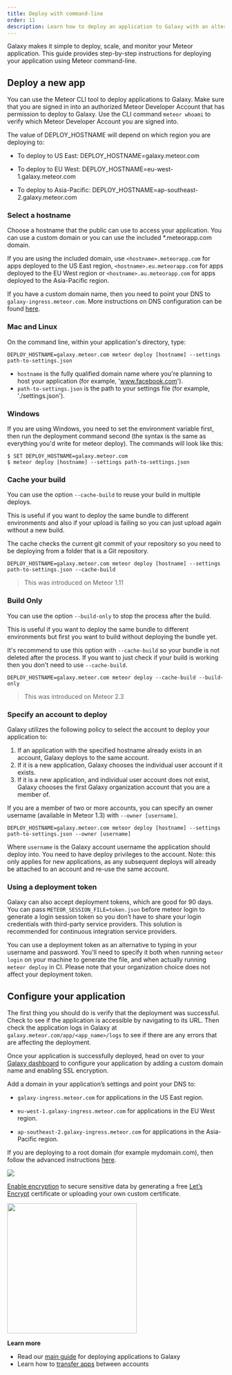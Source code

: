 ```yaml
---
title: Deploy with command-line
order: 11
description: Learn how to deploy an application to Galaxy with an alternative way.
---
```


Galaxy makes it simple to deploy, scale, and monitor your Meteor application. This guide provides step-by-step instructions for deploying your application using Meteor command-line.

<h2 id="galaxy-deploy">Deploy a new app</h2>

You can use the Meteor CLI tool to deploy applications to Galaxy. Make sure that you are signed in into an authorized Meteor Developer Account that has permission to deploy to Galaxy. Use the CLI command `meteor whoami` to verify which Meteor Developer Account you are signed into.

The value of DEPLOY_HOSTNAME will depend on which region you are deploying to:

- To deploy to US East: DEPLOY_HOSTNAME=galaxy.meteor.com

- To deploy to EU West: DEPLOY_HOSTNAME=eu-west-1.galaxy.meteor.com

- To deploy to Asia-Pacific: DEPLOY_HOSTNAME=ap-southeast-2.galaxy.meteor.com

<h3 id="select-hostname">Select a hostname</h3>

Choose a hostname that the public can use to access your application. You can use a custom domain or you can use the included *.meteorapp.com domain.

If you are using the included domain, use `<hostname>.meteorapp.com` for apps deployed to the US East region, `<hostname>.eu.meteorapp.com` for apps deployed to the EU West region or `<hostname>.au.meteorapp.com` for apps deployed to the Asia-Pacific region.

If you have a custom domain name, then you need to point your DNS to `galaxy-ingress.meteor.com`. More instructions on DNS configuration can be found [here](/dns.html).

<h3 id="deploy-mac">Mac and Linux</h3>

On the command line, within your application's directory, type:
```
DEPLOY_HOSTNAME=galaxy.meteor.com meteor deploy [hostname] --settings path-to-settings.json
```

- `hostname` is the fully qualified domain name where you're planning to host your application (for example, 'www.facebook.com').
- `path-to-settings.json` is the path to your settings file (for example, './settings.json').

<h3 id="deploy-windows">Windows</h3>

If you are using Windows, you need to set the environment variable first, then run the deployment command second (the syntax is the same as everything you'd write for meteor deploy). The commands will look like this:

```
$ SET DEPLOY_HOSTNAME=galaxy.meteor.com
$ meteor deploy [hostname] --settings path-to-settings.json
```

<h3 id="cache-build">Cache your build</h3>

You can use the option `--cache-build` to reuse your build in multiple deploys.

This is useful if you want to deploy the same bundle to different environments and also if your upload is failing so you can just upload again without a new build.

The cache checks the current git commit of your repository so you need to be deploying from a folder that is a Git repository.

```
DEPLOY_HOSTNAME=galaxy.meteor.com meteor deploy [hostname] --settings path-to-settings.json --cache-build
```

> This was introduced on Meteor 1.11

<h3 id="cache-only">Build Only</h3>

You can use the option `--build-only` to stop the process after the build.

This is useful if you want to deploy the same bundle to different environments but first you want to build without deploying the bundle yet.

It's recommend to use this option with `--cache-build` so your bundle is not deleted after the process. If you want to just check if your build is working then you don't need to use `--cache-build`.

```
DEPLOY_HOSTNAME=galaxy.meteor.com meteor deploy --cache-build --build-only
```

> This was introduced on Meteor 2.3

<h3 id="account-selection">Specify an account to deploy</h3>

Galaxy utilizes the following policy to select the account to deploy your application to:

1. If an application with the specified hostname already exists in an account, Galaxy deploys to the same account.
2. If it is a new application, Galaxy chooses the individual user account if it exists.
3. If it is a new application, and individual user account does not exist, Galaxy chooses the first Galaxy organization account that you are a member of.

If you are a member of two or more accounts, you can specify an owner username (available in Meteor 1.3) with `--owner [username]`.

```
DEPLOY_HOSTNAME=galaxy.meteor.com meteor deploy [hostname] --settings path-to-settings.json --owner [username]
```

Where `username` is the Galaxy account username the application should deploy into. You need to have deploy privileges to the account.  Note: this only applies for new applications, as any subsequent deploys will already be attached to an account and re-use the same account.

<h3 id="deployment-token">Using a deployment token</h3>

Galaxy can also accept deployment tokens, which are good for 90 days. You can pass `METEOR_SESSION_FILE=token.json` before meteor login to generate a login session token so you don’t have to share your login credentials with third-party service providers. This solution is recommended for continuous integration service providers.

You can use a deployment token as an alternative to typing in your username and password. You'll need to specify it both when running `meteor login` on your machine to generate the file, and when actually running `meteor deploy` in CI. Please note that your organization choice does not affect your deployment token.

<h2 id="configure-app">Configure your application</h2>

The first thing you should do is verify that the deployment was successful. Check to see if the application is accessible by navigating to its URL. Then check the application logs in Galaxy at `galaxy.meteor.com/app/<app_name>/logs` to see if there are any errors that are affecting the deployment.

Once your application is successfully deployed, head on over to your [Galaxy dashboard](http://galaxy.meteor.com) to configure your application by adding a custom domain name and enabling SSL encryption.

Add a domain in your application’s settings and point your DNS to:

- `galaxy-ingress.meteor.com` for applications in the US East region.

- `eu-west-1.galaxy-ingress.meteor.com` for applications in the EU West region.

- `ap-southeast-2.galaxy-ingress.meteor.com` for applications in the Asia-Pacific region.

If you are deploying to a root domain (for example mydomain.com), then follow the advanced instructions [here](/dns.html).

<img src="images/email-add-domain.png" style="">

[Enable encryption](/encryption.html) to secure sensitive data by generating a free [Let’s Encrypt](https://letsencrypt.org) certificate or uploading your own custom certificate.

<img src="images/email-enable-ssl.png" style="width: 300px;">

**Learn more**
- Read our [main guide](/deploy-to-galaxy.html) for deploying applications to Galaxy
- Learn how to [transfer apps](/transfer-apps.html) between accounts

